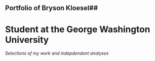 ## Portfolio of Bryson Kloesel##
# Student at the George Washington University #
*Selections of my work and indepdendent analyses*
